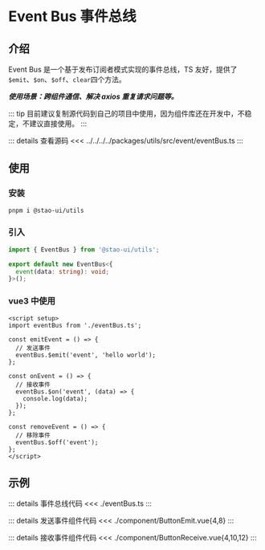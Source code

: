 # Event Bus 事件总线

## 介绍

Event Bus 是一个基于发布订阅者模式实现的事件总线，TS 友好，提供了`$emit`、`$on`、`$off`、`clear`四个方法。

**_使用场景：跨组件通信、解决 axios 重复请求问题等。_**

::: tip
目前建议复制源代码到自己的项目中使用，因为组件库还在开发中，不稳定，不建议直接使用。
:::  

::: details 查看源码
<<< ../../../../packages/utils/src/event/eventBus.ts
:::

## 使用

### 安装

```bash
pnpm i @stao-ui/utils
```

### 引入

```ts
import { EventBus } from '@stao-ui/utils';

export default new EventBus<{
  event(data: string): void;
}>();
```

### vue3 中使用

```vue
<script setup>
import eventBus from './eventBus.ts';

const emitEvent = () => {
  // 发送事件
  eventBus.$emit('event', 'hello world');
};

const onEvent = () => {
  // 接收事件
  eventBus.$on('event', (data) => {
    console.log(data);
  });
};

const removeEvent = () => {
  // 移除事件
  eventBus.$off('event');
};
</script>
```

## 示例

<script setup>
import simpleExample from './simpleExample.vue';
</script>

<simple-example />

::: details 事件总线代码
<<< ./eventBus.ts
:::

::: details 发送事件组件代码
<<< ./component/ButtonEmit.vue{4,8}
:::

::: details 接收事件组件代码
<<< ./component/ButtonReceive.vue{4,10,12}
:::
